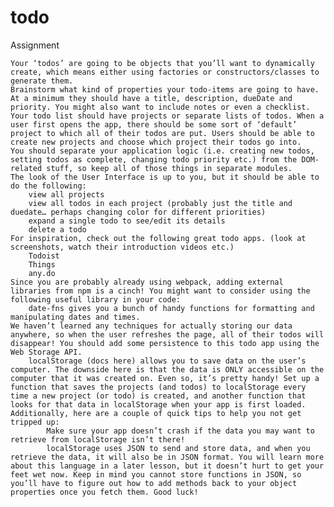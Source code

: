 # todo


Assignment

    Your ‘todos’ are going to be objects that you’ll want to dynamically create, which means either using factories or constructors/classes to generate them.
    Brainstorm what kind of properties your todo-items are going to have. At a minimum they should have a title, description, dueDate and priority. You might also want to include notes or even a checklist.
    Your todo list should have projects or separate lists of todos. When a user first opens the app, there should be some sort of ‘default’ project to which all of their todos are put. Users should be able to create new projects and choose which project their todos go into.
    You should separate your application logic (i.e. creating new todos, setting todos as complete, changing todo priority etc.) from the DOM-related stuff, so keep all of those things in separate modules.
    The look of the User Interface is up to you, but it should be able to do the following:
        view all projects
        view all todos in each project (probably just the title and duedate… perhaps changing color for different priorities)
        expand a single todo to see/edit its details
        delete a todo
    For inspiration, check out the following great todo apps. (look at screenshots, watch their introduction videos etc.)
        Todoist
        Things
        any.do
    Since you are probably already using webpack, adding external libraries from npm is a cinch! You might want to consider using the following useful library in your code:
        date-fns gives you a bunch of handy functions for formatting and manipulating dates and times.
    We haven’t learned any techniques for actually storing our data anywhere, so when the user refreshes the page, all of their todos will disappear! You should add some persistence to this todo app using the Web Storage API.
        localStorage (docs here) allows you to save data on the user’s computer. The downside here is that the data is ONLY accessible on the computer that it was created on. Even so, it’s pretty handy! Set up a function that saves the projects (and todos) to localStorage every time a new project (or todo) is created, and another function that looks for that data in localStorage when your app is first loaded. Additionally, here are a couple of quick tips to help you not get tripped up:
            Make sure your app doesn’t crash if the data you may want to retrieve from localStorage isn’t there!
            localStorage uses JSON to send and store data, and when you retrieve the data, it will also be in JSON format. You will learn more about this language in a later lesson, but it doesn’t hurt to get your feet wet now. Keep in mind you cannot store functions in JSON, so you’ll have to figure out how to add methods back to your object properties once you fetch them. Good luck!

